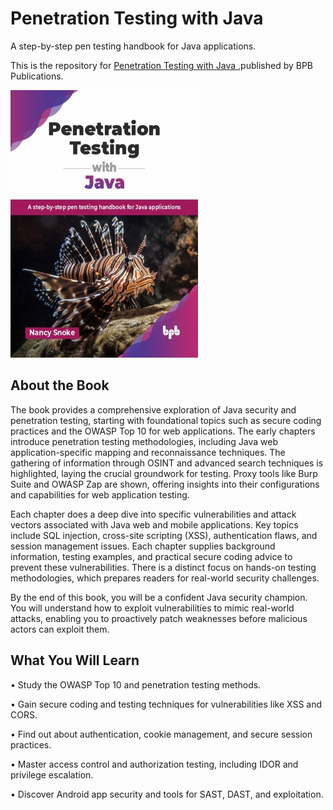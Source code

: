 # Penetration Testing with Java

A step-by-step pen testing handbook for Java applications.

This is the repository for [Penetration Testing with Java
](https://bpbonline.com/products/penetration-testing-with-java?variant=44343461380296),published by BPB Publications.

<img src="9789365899351.jpg">

## About the Book
The book provides a comprehensive exploration of Java security and penetration testing, starting with foundational topics such as secure coding practices and the OWASP Top 10 for web applications. The early chapters introduce penetration testing methodologies, including Java web application-specific mapping and reconnaissance techniques. The gathering of information through OSINT and advanced search techniques is highlighted, laying the crucial groundwork for testing. Proxy tools like Burp Suite and OWASP Zap are shown, offering insights into their configurations and capabilities for web application testing.

Each chapter does a deep dive into specific vulnerabilities and attack vectors associated with Java web and mobile applications. Key topics include SQL injection, cross-site scripting (XSS), authentication flaws, and session management issues. Each chapter supplies background information, testing examples, and practical secure coding advice to prevent these vulnerabilities. There is a distinct focus on hands-on testing methodologies, which prepares readers for real-world security challenges.

By the end of this book, you will be a confident Java security champion. You will understand how to exploit vulnerabilities to mimic real-world attacks, enabling you to proactively patch weaknesses before malicious actors can exploit them.

## What You Will Learn
• Study the OWASP Top 10 and penetration testing methods.

• Gain secure coding and testing techniques for vulnerabilities like XSS and CORS.

• Find out about authentication, cookie management, and secure session practices.

• Master access control and authorization testing, including IDOR and privilege escalation.

• Discover Android app security and tools for SAST, DAST, and exploitation.
